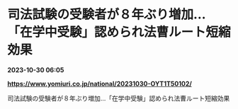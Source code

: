 # 司法試験の受験者が８年ぶり増加…「在学中受験」認められ法曹ルート短縮効果

**2023-10-30 06:05**

**https://www.yomiuri.co.jp/national/20231030-OYT1T50102/**

司法試験の受験者が８年ぶり増加…「在学中受験」認められ法曹ルート短縮効果